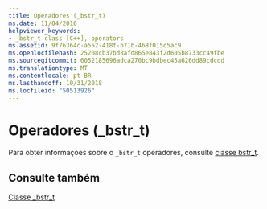 ```yaml
---
title: Operadores (_bstr_t)
ms.date: 11/04/2016
helpviewer_keywords:
- _bstr_t class [C++], operators
ms.assetid: 9f76364c-a552-418f-b71b-468f015c5ac9
ms.openlocfilehash: 25208cb37bd8afd865e843f2d605b8733cc49fbe
ms.sourcegitcommit: 6052185696adca270bc9bdbec45a626dd89cdcdd
ms.translationtype: MT
ms.contentlocale: pt-BR
ms.lasthandoff: 10/31/2018
ms.locfileid: "50513926"
---
```

# <a name="bstrt-operators"></a>Operadores (_bstr_t)

Para obter informações sobre o `_bstr_t` operadores, consulte [classe bstr_t](../cpp/bstr-t-class.md).

## <a name="see-also"></a>Consulte também

[Classe _bstr_t](../cpp/bstr-t-class.md)